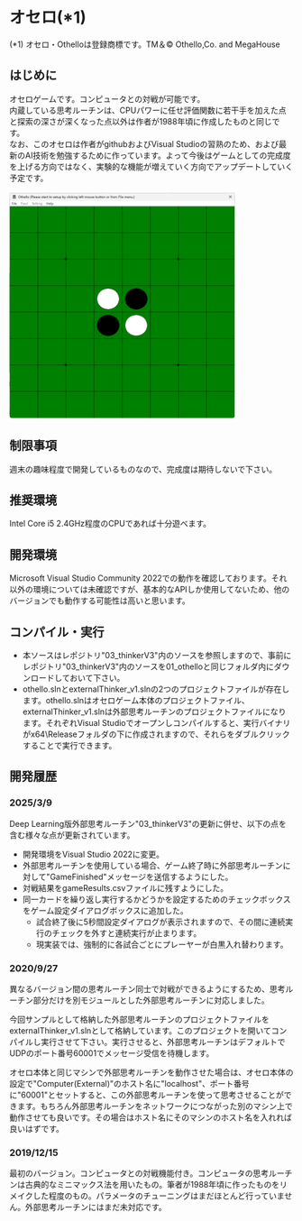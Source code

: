 # オセロ(*1)

(*1) オセロ・Othelloは登録商標です。TM＆© Othello,Co. and MegaHouse

## はじめに
オセロゲームです。コンピュータとの対戦が可能です。<BR>
内蔵している思考ルーチンは、CPUパワーに任せ評価関数に若干手を加えた点と探索の深さが深くなった点以外は作者が1988年頃に作成したものと同じです。<BR>
なお、このオセロは作者がgithubおよびVisual Studioの習熟のため、および最新のAI技術を勉強するために作っています。よって今後はゲームとしての完成度を上げる方向ではなく、実験的な機能が増えていく方向でアップデートしていく予定です。<BR><BR>
<img src="screenShot.png" width="400" height="400">

## 制限事項
週末の趣味程度で開発しているものなので、完成度は期待しないで下さい。

## 推奨環境
Intel Core i5 2.4GHz程度のCPUであれば十分遊べます。

## 開発環境
Microsoft Visual Studio Community 2022での動作を確認しております。それ以外の環境については未確認ですが、基本的なAPIしか使用してないため、他のバージョンでも動作する可能性は高いと思います。

## コンパイル・実行
- 本ソースはレポジトリ"03_thinkerV3"内のソースを参照しますので、事前にレポジトリ"03_thinkerV3"内のソースを01_othelloと同じフォルダ内にダウンロードしておいて下さい。<BR>
- othello.slnとexternalThinker_v1.slnの2つのプロジェクトファイルが存在します。othello.slnはオセロゲーム本体のプロジェクトファイル、externalThinker_v1.slnは外部思考ルーチンのプロジェクトファイルになります。それぞれVisual Studioでオープンしコンパイルすると、実行バイナリがx64\Releaseフォルダの下に作成されますので、それらをダブルクリックすることで実行できます。

## 開発履歴
### 2025/3/9
Deep Learning版外部思考ルーチン"03_thinkerV3"の更新に併せ、以下の点を含む様々な点が更新されています。
* 開発環境をVisual Studio 2022に変更。
* 外部思考ルーチンを使用している場合、ゲーム終了時に外部思考ルーチンに対して"GameFinished"メッセージを送信するようにした。
* 対戦結果をgameResults.csvファイルに残すようにした。
* 同一カードを繰り返し実行するかどうかを設定するためのチェックボックスをゲーム設定ダイアログボックスに追加した。
  * 試合終了後に5秒間設定ダイアログが表示されますので、その間に連続実行のチェックを外すと連続実行が止まります。
  * 現実装では、強制的に各試合ごとにプレーヤーが白黒入れ替わります。
### 2020/9/27
異なるバージョン間の思考ルーチン同士で対戦ができるようにするため、思考ルーチン部分だけを別モジュールとした外部思考ルーチンに対応しました。

今回サンプルとして格納した外部思考ルーチンのプロジェクトファイルをexternalThinker_v1.slnとして格納しています。このプロジェクトを開いてコンパイルし実行させて下さい。実行させると、外部思考ルーチンはデフォルトでUDPのポート番号60001でメッセージ受信を待機します。

オセロ本体と同じマシンで外部思考ルーチンを動作させた場合は、オセロ本体の設定で"Computer(External)"のホスト名に"localhost"、ポート番号に"60001"とセットすると、この外部思考ルーチンを使って思考させることができます。もちろん外部思考ルーチンをネットワークにつながった別のマシン上で動作させても良いです。その場合はホスト名にそのマシンのホスト名を入れれば良いはずです。
### 2019/12/15
最初のバージョン。コンピュータとの対戦機能付き。コンピュータの思考ルーチンは古典的なミニマックス法を用いたもの。筆者が1988年頃に作ったものをリメイクした程度のもの。パラメータのチューニングはまだほとんど行っていません。外部思考ルーチンにはまだ未対応です。
